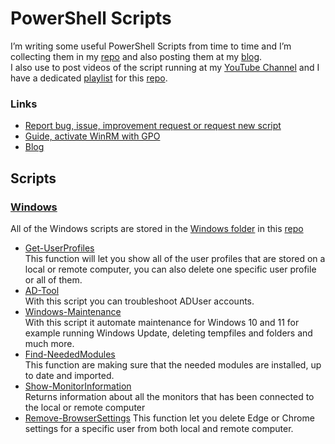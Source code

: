 # PowerShell Scripts

I’m writing some useful PowerShell Scripts from time to time and I’m collecting them in my [repo](https://github.com/rstolpe/PowerShell-Scripts) and also posting them at my [blog](https://stolpe.io).  
I also use to post videos of the script running at my [YouTube Channel](https://www.youtube.com/channel/UClrIQN9SysVTEMPmxxn-p1w) and I have a dedicated [playlist](https://www.youtube.com/playlist?list=PLOdABThmxohswmbXjPadlpqdNiQxj9ZoP) for this [repo](https://github.com/rstolpe/PowerShell-Scripts).  
### Links
- [Report bug, issue, improvement request or request new script](https://github.com/rstolpe/PowerShell-Scripts/issues/new/choose)
- [Guide, activate WinRM with GPO](https://stolpe.io/enable-winrm-with-gpo/)
- [Blog](https://stolpe.io)
## Scripts
### [Windows](https://github.com/rstolpe/PowerShell-Scripts/tree/main/Windows)
All of the Windows scripts are stored in the [Windows folder](https://github.com/rstolpe/PowerShell-Scripts/tree/main/Windows) in this [repo](https://github.com/rstolpe/PowerShell-Scripts)

- [Get-UserProfiles](https://github.com/rstolpe/PowerShell-Scripts/blob/main/Windows/Get-UserProfiles.md)  
    This function will let you show all of the user profiles that are stored on a local or remote computer, you can also delete one specific user profile or all of them.
- [AD-Tool](https://github.com/rstolpe/PowerShell-Scripts/blob/main/Windows/AD-Tool.md)  
    With this script you can troubleshoot ADUser accounts.
- [Windows-Maintenance](https://github.com/rstolpe/PowerShell-Scripts/blob/main/Windows/Windows-Maintenance.md)  
    With this script it automate maintenance for Windows 10 and 11 for example running Windows Update, deleting tempfiles and folders and much more.
- [Find-NeededModules](https://github.com/rstolpe/PowerShell-Scripts/blob/main/Windows/Find-NeededModules.md)  
    This function are making sure that the needed modules are installed, up to date and imported.
- [Show-MonitorInformation](https://github.com/rstolpe/PowerShell-Scripts/blob/main/Windows/Show-MonitorInformation.md)  
    Returns information about all the monitors that has been connected to the local or remote computer
- [Remove-BrowserSettings](https://github.com/rstolpe/PowerShell-Scripts/blob/main/Windows/Remove-BrowserSettings.md)
    This function let you delete Edge or Chrome settings for a specific user from both local and remote computer. 